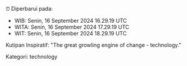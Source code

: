 ⏰ Diperbarui pada:
- WIB: Senin, 16 September 2024 16.29.19 UTC
- WITA: Senin, 16 September 2024 17.29.19 UTC
- WIT: Senin, 16 September 2024 18.29.19 UTC

Kutipan Inspiratif:
"The great growling engine of change - technology."


Kategori: technology

